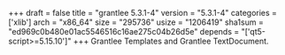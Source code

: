 +++
draft = false
title = "grantlee 5.3.1-4"
version = "5.3.1-4"
categories = ['xlib']
arch = "x86_64"
size = "295736"
usize = "1206419"
sha1sum = "ed969c0b480e01ac5546516c16ae275c04b26d5e"
depends = "['qt5-script>=5.15.10']"
+++
Grantlee Templates and Grantlee TextDocument.